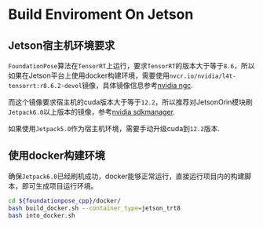 # Build Enviroment On Jetson

## Jetson宿主机环境要求

`FoundationPose`算法在`TensorRT`上运行，要求`TensorRT`的版本大于等于`8.6`，所以如果在Jetson平台上使用docker构建环境，需要使用`nvcr.io/nvidia/l4t-tensorrt:r8.6.2-devel`镜像，具体镜像信息参考[nvidia ngc](https://catalog.ngc.nvidia.com/orgs/nvidia/containers/l4t-tensorrt/tags).

而这个镜像要求宿主机的cuda版本大于等于`12.2`，所以推荐对JetsonOrin模块刷`Jetpack6.0`以上版本的镜像，参考[nvidia sdkmanager](https://developer.nvidia.com/sdk-manager).

如果使用`Jetpack5.0`作为宿主机环境，需要手动升级cuda到`12.2`版本.

## 使用docker构建环境

确保`Jetpack6.0`已经刷机成功，docker能够正常运行，直接运行项目内的构建脚本，即可生成项目运行环境。
```bash
cd ${foundationpose_cpp}/docker/
bash build_docker.sh --container_type=jetson_trt8
bash into_docker.sh
```
